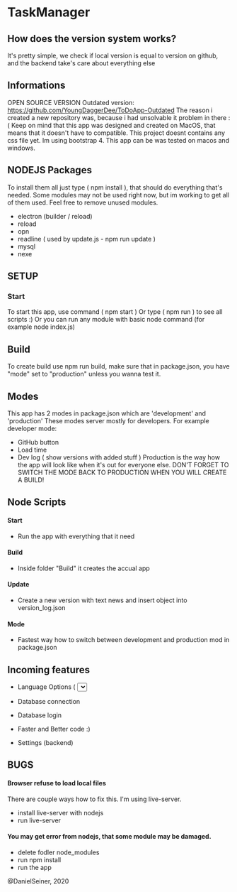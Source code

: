 # TaskManager

## How does the version system works?

It's pretty simple, we check if local version is equal to version on github, and the backend take's care about everything else 

## Informations

OPEN SOURCE VERSION
Outdated version: https://github.com/YoungDaggerDee/ToDoApp-Outdated
The reason i created a new repository was, because i had unsolvable it problem in there :(
Keep on mind that this app was designed and created on MacOS, that means that it doesn't have to compatible.
This project doesnt contains any css file yet. Im using bootstrap 4.
This app can be was tested on macos and windows.

## NODEJS Packages

To install them all just type ( npm install ), that should do everything that's needed.
Some modules may not be used right now, but im working to get all of them used.
Feel free to remove unused modules.

- electron (builder / reload)
- reload
- opn
- readline ( used by update.js - npm run update )
- mysql
- nexe

## SETUP

### Start
To start this app, use command ( npm start )
Or type ( npm run ) to see all scripts :)
Or you can run any module with basic node command (for example node index.js)

## Build

To create build use npm run build, make sure that in package.json, you have "mode" set to "production" unless you wanna test it.

## Modes
This app has 2 modes in package.json which are 'development' and 'production'
These modes server mostly for developers.
For example developer mode:
+ GitHub button
+ Load time
+ Dev log ( show versions with added stuff )
Production is the way how the app will look like when it's out for everyone else.
DON'T FORGET TO SWITCH THE MODE BACK TO PRODUCTION WHEN YOU WILL CREATE A BUILD!

## Node Scripts

#### Start

- Run the app with everything that it need

#### Build

- Inside folder "Build" it creates the accual app

#### Update

- Create a new version with text news and insert object into version_log.json

#### Mode

- Fastest way how to switch between development and production mod in package.json

## Incoming features

- Language Options ( <select> with some most important languages )

- Database connection

- Database login

- Faster and Better code :) 

- Settings (backend)

## BUGS

#### Browser refuse to load local files
There are couple ways how to fix this. I'm using live-server.
- install live-server with nodejs
- run live-server

#### You may get error from nodejs, that some module may be damaged.
- delete fodler node_modules
- run npm install
- run the app

@DanielSeiner, 2020
